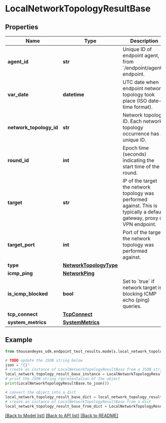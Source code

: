 # LocalNetworkTopologyResultBase


## Properties

Name | Type | Description | Notes
------------ | ------------- | ------------- | -------------
**agent_id** | **str** | Unique ID of endpoint agent, from &#x60;/endpoint/agents&#x60; endpoint. | [optional] [readonly] 
**var_date** | **datetime** | UTC date when endpoint network topology took place (ISO date-time format). | [optional] [readonly] 
**network_topology_id** | **str** | Network topology ID. Each network topology occurrence has a unique ID. | [optional] [readonly] 
**round_id** | **int** | Epoch time (seconds) indicating the start time of the round. | [optional] [readonly] 
**target** | **str** | IP of the target the network topology was performed against. This is typically a default gateway, proxy or VPN endpoint. | [optional] [readonly] 
**target_port** | **int** | Port of the target the network topology was performed against. | [optional] [readonly] 
**type** | [**NetworkTopologyType**](NetworkTopologyType.md) |  | [optional] 
**icmp_ping** | [**NetworkPing**](NetworkPing.md) |  | [optional] 
**is_icmp_blocked** | **bool** | Set to &#x60;true&#x60; if network target is blocking ICMP echo (ping) queries. | [optional] [readonly] 
**tcp_connect** | [**TcpConnect**](TcpConnect.md) |  | [optional] 
**system_metrics** | [**SystemMetrics**](SystemMetrics.md) |  | [optional] 

## Example

```python
from thousandeyes_sdk.endpoint_test_results.models.local_network_topology_result_base import LocalNetworkTopologyResultBase

# TODO update the JSON string below
json = "{}"
# create an instance of LocalNetworkTopologyResultBase from a JSON string
local_network_topology_result_base_instance = LocalNetworkTopologyResultBase.from_json(json)
# print the JSON string representation of the object
print(LocalNetworkTopologyResultBase.to_json())

# convert the object into a dict
local_network_topology_result_base_dict = local_network_topology_result_base_instance.to_dict()
# create an instance of LocalNetworkTopologyResultBase from a dict
local_network_topology_result_base_from_dict = LocalNetworkTopologyResultBase.from_dict(local_network_topology_result_base_dict)
```
[[Back to Model list]](../README.md#documentation-for-models) [[Back to API list]](../README.md#documentation-for-api-endpoints) [[Back to README]](../README.md)


